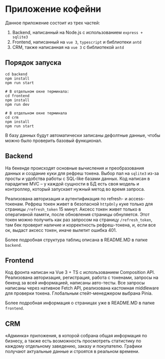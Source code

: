 # Приложение кофейни

Данное приложение состоит из трех частей:
1. Backend, написанный на Node.js с использованием `express + sqlite3`
2. Frontend, написанный на `vue 3`, `typescript` и библиотеки `antd`
3. CRM, также написанная на `vue 3` с библиотекой `antd`

## Порядок запуска
```shell
cd backend
npm install
npm run start

# В отдельном окне терминала: 
cd frontend
npm install
npm run dev

# В отдельном окне терминала
cd crm
npm install
npm run start
```

В базу данных будут автоматически записаны дефолтные данные, чтобы можно было проверить базовый функционал. 


## Backend
На бекенде происходят основные вычисления и преобразования данных и создание куки для рефреш токена. 
Выбор пал на `sqlite3` из-за просты и удобства работы с SQL-like базами данных. Код написан в парадигме MVC – 
у каждой сущности в БД есть своя модель и контроллер, который запускает нужный метод во время запроса.

Реализована авторизация и аутентификация по refresh- и access-токенам. 
Рефреш токен живет в безопасной `httpOnly` куке только для страницы `/refresh_token` 15 минут. 
Аксесс токен живет только в оперативной памяти, после обновления страницы обнуляется. Этот токен можно получить как раз 
запросом на страницу `/refresh_token`, там бек проверит наличие и корректность рефреш-токена, и, если все ок,
выдаст аксесс токен, иначе вылетит ошибка 401.

Более подробная структура таблиц описана в README.MD в папке `backend`.

## Frontend

Код фронта написан на Vue 3 + TS с использованием Composition API. Реализована авторизация, регистрация, работа с
токенами,
запросы на бекенд за всей информацией, написаны авто-тесты. Все запросы написаны через нативное Fetch API,
реализована кастомная middleware для проверки токена. Глобальным стейт-менеджером выбрана Pinia.

Более подробная информация о страницах уже в README.MD в папке `frontend`.

## CRM
«Админка» приложения, в которой собрана общая информация по бизнесу, а также есть возможность просмотреть статистику 
по каждому отдельному заведению, заказу и покупателю. Графики получают актуальные данные и строятся в реальном времени.
